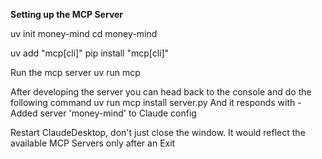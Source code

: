**Setting up the MCP Server**

uv init money-mind
cd money-mind

uv add "mcp[cli]"
pip install "mcp[cli]"

Run the mcp server
uv run mcp

After developing the server you can head back to the console and do the following command
uv run mcp install server.py
And it responds with - Added server 'money-mind' to Claude config

Restart ClaudeDesktop, don't just close the window.
It would reflect the available MCP Servers only after an Exit


